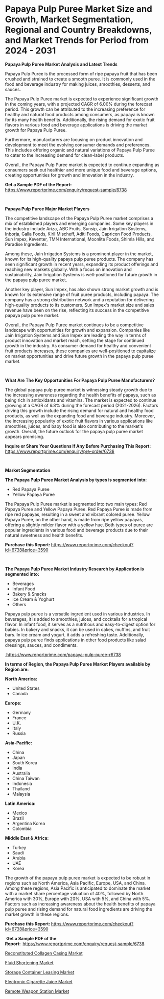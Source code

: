 <p><h1>Papaya Pulp Puree Market Size and Growth, Market Segmentation, Regional and Country Breakdowns, and Market Trends for Period from 2024 -  2031</h1></p><p><strong>Papaya Pulp Puree Market Analysis and Latest Trends</strong></p>
<p><p>Papaya Pulp Puree is the processed form of ripe papaya fruit that has been crushed and strained to create a smooth puree. It is commonly used in the food and beverage industry for making juices, smoothies, desserts, and sauces.</p><p>The Papaya Pulp Puree market is expected to experience significant growth in the coming years, with a projected CAGR of 6.00% during the forecast period. This growth can be attributed to the increasing preference for healthy and natural food products among consumers, as papaya is known for its many health benefits. Additionally, the rising demand for exotic fruit flavors in various food and beverage applications is driving the market growth for Papaya Pulp Puree.</p><p>Furthermore, manufacturers are focusing on product innovation and development to meet the evolving consumer demands and preferences. This includes offering organic and natural variations of Papaya Pulp Puree to cater to the increasing demand for clean-label products.</p><p>Overall, the Papaya Pulp Puree market is expected to continue expanding as consumers seek out healthier and more unique food and beverage options, creating opportunities for growth and innovation in the industry.</p></p>
<p><strong>Get a Sample PDF of the Report:&nbsp;</strong> <a href="https://www.reportprime.com/enquiry/request-sample/6738">https://www.reportprime.com/enquiry/request-sample/6738</a></p>
<p>&nbsp;</p>
<p><strong>Papaya Pulp Puree Major Market Players</strong></p>
<p><p>The competitive landscape of the Papaya Pulp Puree market comprises a mix of established players and emerging companies. Some key players in the industry include Ariza, ABC Fruits, Sunsip, Jain Irrigation Systems, Inborja, Galla Foods, Kiril Mischeff, Aditi Foods, Capricon Food Products, Sun Impex, Keventer, TMN International, Moonlite Foods, Shimla Hills, and Paradise Ingredients.</p><p>Among these, Jain Irrigation Systems is a prominent player in the market, known for its high-quality papaya pulp puree products. The company has seen significant growth in recent years, expanding its product offerings and reaching new markets globally. With a focus on innovation and sustainability, Jain Irrigation Systems is well-positioned for future growth in the papaya pulp puree market.</p><p>Another key player, Sun Impex, has also shown strong market growth and is known for its extensive range of fruit puree products, including papaya. The company has a strong distribution network and a reputation for delivering high-quality products to its customers. Sun Impex's market size and sales revenue have been on the rise, reflecting its success in the competitive papaya pulp puree market.</p><p>Overall, the Papaya Pulp Puree market continues to be a competitive landscape with opportunities for growth and expansion. Companies like Jain Irrigation Systems and Sun Impex are leading the way in terms of product innovation and market reach, setting the stage for continued growth in the industry. As consumer demand for healthy and convenient fruit products increases, these companies are well-positioned to capitalize on market opportunities and drive future growth in the papaya pulp puree market.</p></p>
<p>&nbsp;</p>
<p><strong>What Are The Key Opportunities For Papaya Pulp Puree Manufacturers?</strong></p>
<p><p>The global papaya pulp puree market is witnessing steady growth due to the increasing awareness regarding the health benefits of papaya, such as being rich in antioxidants and vitamins. The market is expected to continue growing at a CAGR of 6.8% during the forecast period (2021-2026). Factors driving this growth include the rising demand for natural and healthy food products, as well as the expanding food and beverage industry. Moreover, the increasing popularity of exotic fruit flavors in various applications like smoothies, juices, and baby food is also contributing to the market's growth. Overall, the future outlook for the papaya pulp puree market appears promising.</p></p>
<p><strong>Inquire or Share Your Questions If Any Before Purchasing This Report:</strong> <a href="https://www.reportprime.com/enquiry/pre-order/6738">https://www.reportprime.com/enquiry/pre-order/6738</a></p>
<p>&nbsp;</p>
<p><strong>Market Segmentation</strong></p>
<p><strong>The Papaya Pulp Puree Market Analysis by types is segmented into:</strong></p>
<p><ul><li>Red Papaya Puree</li><li>Yellow Papaya Puree</li></ul></p>
<p><p>The Papaya Pulp Puree market is segmented into two main types: Red Papaya Puree and Yellow Papaya Puree. Red Papaya Puree is made from ripe red papayas, resulting in a sweet and vibrant colored puree. Yellow Papaya Puree, on the other hand, is made from ripe yellow papayas, offering a slightly milder flavor with a yellow hue. Both types of puree are popular ingredients in various food and beverage products due to their natural sweetness and health benefits.</p></p>
<p><strong>Purchase this Report:&nbsp;</strong><a href="https://www.reportprime.com/checkout?id=6738&price=3590">https://www.reportprime.com/checkout?id=6738&price=3590</a></p>
<p>&nbsp;</p>
<p><strong>The Papaya Pulp Puree Market Industry Research by Application is segmented into:</strong></p>
<p><ul><li>Beverages</li><li>Infant Food</li><li>Bakery & Snacks</li><li>Ice Cream & Yoghurt</li><li>Others</li></ul></p>
<p><p>Papaya pulp puree is a versatile ingredient used in various industries. In beverages, it is added to smoothies, juices, and cocktails for a tropical flavor. In infant food, it serves as a nutritious and easy-to-digest option for babies. In bakery and snacks, it can be used in cakes, muffins, and fruit bars. In ice cream and yogurt, it adds a refreshing taste. Additionally, papaya pulp puree finds applications in other food products like salad dressings, sauces, and condiments.</p></p>
<p><a href="https://www.reportprime.com/papaya-pulp-puree-r6738">&nbsp;https://www.reportprime.com/papaya-pulp-puree-r6738</a></p>
<p><strong>In terms of Region, the Papaya Pulp Puree Market Players available by Region are:</strong></p>
<p>
    <p> <strong> North America: </strong>
        <ul>
            <li>United States</li>
            <li>Canada</li>
        </ul>
        </p> 
    <p> <strong> Europe: </strong>
        <ul>
            <li>Germany</li>
            <li>France</li>
            <li>U.K.</li>
            <li>Italy</li>
            <li>Russia</li>
        </ul>
        </p> 
    <p> <strong> Asia-Pacific: </strong>
        <ul>
            <li>China</li>
            <li>Japan</li>
            <li>South Korea</li>
            <li>India</li>
            <li>Australia</li>
            <li>China Taiwan</li>
            <li>Indonesia</li>
            <li>Thailand</li>
            <li>Malaysia</li>
        </ul>
        </p> 
    <p> <strong> Latin America: </strong>
        <ul>
            <li>Mexico</li>
            <li>Brazil</li>
            <li>Argentina Korea</li>
            <li>Colombia</li>
        </ul>
        </p> 
    <p> <strong> Middle East & Africa: </strong>
        <ul>
            <li>Turkey</li>
            <li>Saudi</li>
            <li>Arabia</li>
            <li>UAE</li>
            <li>Korea</li>
        </ul>
    </p>
    </p>
<p><p>The growth of the papaya pulp puree market is expected to be robust in regions such as North America, Asia Pacific, Europe, USA, and China. Among these regions, Asia Pacific is anticipated to dominate the market with a market share percentage valuation of 40%, followed by North America with 30%, Europe with 20%, USA with 5%, and China with 5%. Factors such as increasing awareness about the health benefits of papaya pulp puree and rising demand for natural food ingredients are driving the market growth in these regions.</p></p>
<p><strong>Purchase this Report: </strong><a href="https://www.reportprime.com/checkout?id=6738&price=3590">https://www.reportprime.com/checkout?id=6738&price=3590</a></p>
<p>&nbsp;<strong>Get a Sample PDF of the Report:&nbsp;&nbsp;</strong><a href="https://www.reportprime.com/enquiry/request-sample/6738">https://www.reportprime.com/enquiry/request-sample/6738</a></p>
<p><strong></strong></p>
<p><p><a href="https://github.com/btwcqfvq34/Market-Research-Report-List-2/blob/main/reconstituted-collagen-casing-market.md">Reconstituted Collagen Casing Market</a></p><p><a href="https://github.com/ochgvvcj16/Market-Research-Report-List-1/blob/main/fluid-shortening-market.md">Fluid Shortening Market</a></p><p><a href="https://www.linkedin.com/pulse/storage-container-leasing-market-size-share-analysis-growth-n7dje?trackingId=ubuyBq5qSb6RHfcCLHZh7Q%3D%3D">Storage Container Leasing Market</a></p><p><a href="https://issuu.com/reportprime-2/docs/electronic-cigarette-juice-market-s_c1407f8e0d2301">Electronic Cigarette Juice Market</a></p><p><a href="https://www.linkedin.com/pulse/insights-remote-weapon-station-market-players-size-geographical-p2tve?trackingId=hRr4a%2FYeRam1BktQ%2BmwwdA%3D%3D">Remote Weapon Station Market</a></p></p>